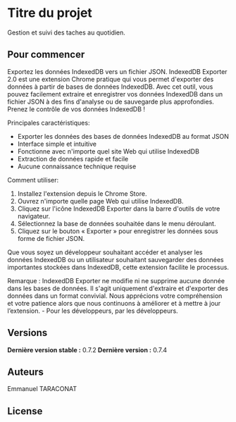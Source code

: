 # Titre du projet

Gestion et suivi des taches au quotidien.

## Pour commencer

Exportez les données IndexedDB vers un fichier JSON.
IndexedDB Exporter 2.0 est une extension Chrome pratique qui vous permet d'exporter des données à partir de bases de données IndexedDB. Avec cet outil, vous pouvez facilement extraire et enregistrer vos données IndexedDB dans un fichier JSON à des fins d'analyse ou de sauvegarde plus approfondies. Prenez le contrôle de vos données IndexedDB !

Principales caractéristiques:
* Exporter les données des bases de données IndexedDB au format JSON
* Interface simple et intuitive
* Fonctionne avec n'importe quel site Web qui utilise IndexedDB
* Extraction de données rapide et facile
* Aucune connaissance technique requise

Comment utiliser:
1. Installez l'extension depuis le Chrome Store.
2. Ouvrez n'importe quelle page Web qui utilise IndexedDB.
3. Cliquez sur l'icône IndexedDB Exporter dans la barre d'outils de votre navigateur.
4. Sélectionnez la base de données souhaitée dans le menu déroulant.
5. Cliquez sur le bouton « Exporter » pour enregistrer les données sous forme de fichier JSON.

Que vous soyez un développeur souhaitant accéder et analyser les données IndexedDB ou un utilisateur souhaitant sauvegarder des données importantes stockées dans IndexedDB, cette extension facilite le processus.

Remarque : IndexedDB Exporter ne modifie ni ne supprime aucune donnée dans les bases de données. Il s'agit uniquement d'extraire et d'exporter des données dans un format convivial. Nous apprécions votre compréhension et votre patience alors que nous continuons à améliorer et à mettre à jour l’extension. - Pour les développeurs, par les développeurs.

## Versions

**Dernière version stable :** 0.7.2
**Dernière version :** 0.7.4


## Auteurs

Emmanuel TARACONAT


## License

